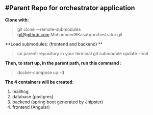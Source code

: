 #Parent Repo for orchestrator application
---

**Clone with:**
> git clone --remote-submodules git@github.com:Mohammed9Kasab/orchestrator.git

**Load submodules: (frontend and backend) **

> cd parent-repository in your terminal 
> git submodule update --init


**Then, to start up, in the parent path, run this command :**
> docker-compose up -d

**The 4 containers will be created:**
1. mailhog 
2. database (postgres)
3. backend (spring boot generated by Jhipster) 
4. frontend (Angular)
